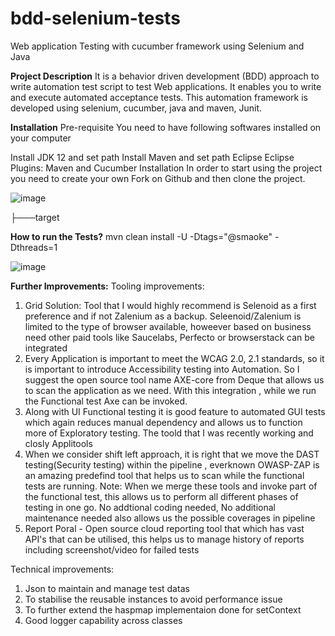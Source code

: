 # bdd-selenium-tests
Web application Testing with cucumber framework using Selenium and Java

**Project Description**
It is a behavior driven development (BDD) approach to write automation test script to test Web applications. It enables you to write and execute automated acceptance tests. This automation framework is developed using selenium, cucumber, java and maven, Junit.

**Installation**
Pre-requisite You need to have following softwares installed on your computer

Install JDK 12 and set path
Install Maven and set path
Eclipse
Eclipse Plugins: Maven and Cucumber
Installation In order to start using the project you need to create your own Fork on Github and then clone the project.

![image](https://user-images.githubusercontent.com/18717702/118224507-3a7a4200-b47b-11eb-812a-ea3cc434f5b3.png)

├───target

**How to run the Tests?**
mvn clean install -U -Dtags="@smaoke" -Dthreads=1

![image](https://user-images.githubusercontent.com/18717702/132341517-2c19234c-1862-4071-b9ae-d9a530c4af63.png)


**Further Improvements:**
Tooling improvements:
1. Grid Solution:
    Tool that I would highly recommend is Selenoid as a first preference and if not Zalenium as a backup.
    Seleenoid/Zalenium is limited to the type of browser available, howeever based on business need other paid tools like Saucelabs, Perfecto or browserstack can be integrated
2. Every Application is important to meet the WCAG 2.0, 2.1 standards, so it is important to introduce Accessibility testing into Automation. So I suggest the open source tool name AXE-core from Deque that allows us to scan the application as we need. With this integration , while we run the Functional test Axe can be invoked.
3. Along with UI Functional testing it is good feature to automated GUI tests which again reduces manual dependency and allows us to function more of Exploratory testing. The toold that I was recently working and closly Applitools
4. When we consider shift left approach, it is right that we move the DAST testing(Security testing) within the pipeline , everknown OWASP-ZAP is an amazing predefind tool that helps us to scan while the functional tests are running.
Note: When we merge these tools and invoke part of the functional test, this allows us to perform all different phases of testing in one go. No addtional coding needed, No additional maintenance needed also allows us the possible coverages in pipeline
5. Report Poral - Open source cloud reporting tool that which has vast API's that can be utilised, this helps us to manage history of reports including screenshot/video for failed tests


Technical improvements:
1. Json to maintain and manage test datas
2. To stabilise the reusable instances to avoid performance issue
3. To further extend the haspmap implementaion done for setContext
4. Good logger capability across classes 

